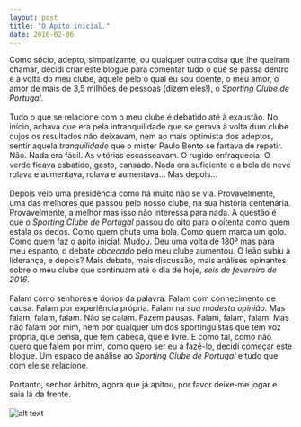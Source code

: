 ```yaml
---
layout: post
title: "O Apito inicial."
date: 2016-02-06
---
```

Como sócio, adepto, simpatizante, ou qualquer outra coisa que lhe queiram chamar, decidi criar este blogue para comentar tudo o que se passa dentro e à volta do meu clube, aquele pelo o qual eu sou doente, o meu amor, o amor de mais de 3,5 milhões de pessoas (dizem eles!), o <i>Sporting Clube de Portugal</i>. <br><br>Tudo o que se relacione com o meu clube é debatido até à exaustão. No início, achava que era pela intranquilidade que se gerava à volta dum clube cujos os resultados não deixavam, nem ao mais optimista dos adeptos, sentir aquela <i>tranquilidade</i> que o mister Paulo Bento se fartava de repetir. Não. Nada era fácil. As vitórias escasseavam. O rugido enfraquecia. O verde ficava esbatido, gasto, cansado. Nada era suficiente e a bola de neve rolava e aumentava, rolava e aumentava... Mas depois...<br><br>Depois veio uma presidência como há muito não se via. Provavelmente, uma das melhores que passou pelo nosso clube, na sua história centenária. Provavelmente, a melhor mas isso não interessa para nada. A questão é que o <i>Sporting Clube de Portugal</i> passou do oito para o oitenta como quem estala os dedos. Como quem chuta uma bola. Como quem marca um golo. Como quem faz o apito inicial. Mudou. Deu uma volta de 180º mas para meu espanto, o debate <i>obcecado</i> pelo meu clube aumentou. O leão subiu à liderança, e depois? Mais debate, mais discussão, mais análises opinantes sobre o meu clube que continuam até o dia de hoje, <i>seis de fevereiro de 2016</i>. <br><br>Falam como senhores e donos da palavra. Falam com conhecimento de causa. Falam por experiência própria. Falam na <i>sua modesta opinião.</i> Mas<br>falam, falam, falam. Não se calam. Fazem pausas. Falam, falam, falam. Mas não falam por mim, nem por qualquer um dos sportinguistas que tem voz própria, que pensa, que tem cabeça, que é livre. E como tal, como não quero que falem por mim, como quero ser eu a fazê-lo, decidi começar este blogue. Um espaço de análise ao <i>Sporting Clube de Portugal </i>e tudo que com ele se relacione. <br><br>Portanto, senhor árbitro, agora que já apitou, por favor deixe-me jogar e saia lá da frente. <br><br>
![alt text](https://67.media.tumblr.com/a721112ae697b95500f742e4e2e4a9cd/tumblr_inline_o24jj6ffyH1r3kga8_500.gif)
